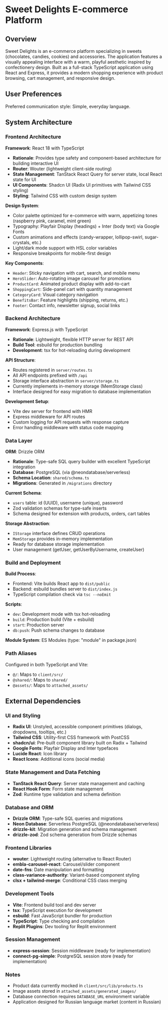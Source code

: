 # Sweet Delights E-commerce Platform

## Overview

Sweet Delights is an e-commerce platform specializing in sweets (chocolates, candies, cookies) and accessories. The application features a visually appealing interface with a warm, playful aesthetic inspired by confectionery design. Built as a full-stack TypeScript application using React and Express, it provides a modern shopping experience with product browsing, cart management, and responsive design.

## User Preferences

Preferred communication style: Simple, everyday language.

## System Architecture

### Frontend Architecture

**Framework**: React 18 with TypeScript
- **Rationale**: Provides type safety and component-based architecture for building interactive UI
- **Router**: Wouter (lightweight client-side routing)
- **State Management**: TanStack React Query for server state, local React state for UI
- **UI Components**: Shadcn UI (Radix UI primitives with Tailwind CSS styling)
- **Styling**: Tailwind CSS with custom design system

**Design System**:
- Color palette optimized for e-commerce with warm, appetizing tones (raspberry pink, caramel, mint green)
- Typography: Playfair Display (headings) + Inter (body text) via Google Fonts
- Custom animations and effects (candy-wrapper, lollipop-swirl, sugar-crystals, etc.)
- Light/dark mode support with HSL color variables
- Responsive breakpoints for mobile-first design

**Key Components**:
- `Header`: Sticky navigation with cart, search, and mobile menu
- `HeroSlider`: Auto-rotating image carousel for promotions
- `ProductCard`: Animated product display with add-to-cart
- `ShoppingCart`: Side-panel cart with quantity management
- `CategoryCard`: Visual category navigation
- `BenefitsBar`: Feature highlights (shipping, returns, etc.)
- `Footer`: Contact info, newsletter signup, social links

### Backend Architecture

**Framework**: Express.js with TypeScript
- **Rationale**: Lightweight, flexible HTTP server for REST API
- **Build Tool**: esbuild for production bundling
- **Development**: tsx for hot-reloading during development

**API Structure**:
- Routes registered in `server/routes.ts`
- All API endpoints prefixed with `/api`
- Storage interface abstraction in `server/storage.ts`
- Currently implements in-memory storage (MemStorage class)
- Interface designed for easy migration to database implementation

**Development Setup**:
- Vite dev server for frontend with HMR
- Express middleware for API routes
- Custom logging for API requests with response capture
- Error handling middleware with status code mapping

### Data Layer

**ORM**: Drizzle ORM
- **Rationale**: Type-safe SQL query builder with excellent TypeScript integration
- **Database**: PostgreSQL (via @neondatabase/serverless)
- **Schema Location**: `shared/schema.ts`
- **Migrations**: Generated in `/migrations` directory

**Current Schema**:
- `users` table: id (UUID), username (unique), password
- Zod validation schemas for type-safe inserts
- Schema designed for extension with products, orders, cart tables

**Storage Abstraction**:
- `IStorage` interface defines CRUD operations
- `MemStorage` provides in-memory implementation
- Ready for database storage implementation
- User management (getUser, getUserByUsername, createUser)

### Build and Deployment

**Build Process**:
- Frontend: Vite builds React app to `dist/public`
- Backend: esbuild bundles server to `dist/index.js`
- TypeScript compilation check via `tsc --noEmit`

**Scripts**:
- `dev`: Development mode with tsx hot-reloading
- `build`: Production build (Vite + esbuild)
- `start`: Production server
- `db:push`: Push schema changes to database

**Module System**: ES Modules (type: "module" in package.json)

### Path Aliases

Configured in both TypeScript and Vite:
- `@/`: Maps to `client/src/`
- `@shared/`: Maps to `shared/`
- `@assets/`: Maps to `attached_assets/`

## External Dependencies

### UI and Styling
- **Radix UI**: Unstyled, accessible component primitives (dialogs, dropdowns, tooltips, etc.)
- **Tailwind CSS**: Utility-first CSS framework with PostCSS
- **shadcn/ui**: Pre-built component library built on Radix + Tailwind
- **Google Fonts**: Playfair Display and Inter typefaces
- **Lucide React**: Icon library
- **React Icons**: Additional icons (social media)

### State Management and Data Fetching
- **TanStack React Query**: Server state management and caching
- **React Hook Form**: Form state management
- **Zod**: Runtime type validation and schema definition

### Database and ORM
- **Drizzle ORM**: Type-safe SQL queries and migrations
- **Neon Database**: Serverless PostgreSQL (@neondatabase/serverless)
- **drizzle-kit**: Migration generation and schema management
- **drizzle-zod**: Zod schema generation from Drizzle schemas

### Frontend Libraries
- **wouter**: Lightweight routing (alternative to React Router)
- **embla-carousel-react**: Carousel/slider component
- **date-fns**: Date manipulation and formatting
- **class-variance-authority**: Variant-based component styling
- **clsx + tailwind-merge**: Conditional CSS class merging

### Development Tools
- **Vite**: Frontend build tool and dev server
- **tsx**: TypeScript execution for development
- **esbuild**: Fast JavaScript bundler for production
- **TypeScript**: Type checking and compilation
- **Replit Plugins**: Dev tooling for Replit environment

### Session Management
- **express-session**: Session middleware (ready for implementation)
- **connect-pg-simple**: PostgreSQL session store (ready for implementation)

### Notes
- Product data currently mocked in `client/src/lib/products.ts`
- Image assets stored in `attached_assets/generated_images/`
- Database connection requires `DATABASE_URL` environment variable
- Application designed for Russian language market (content in Russian)